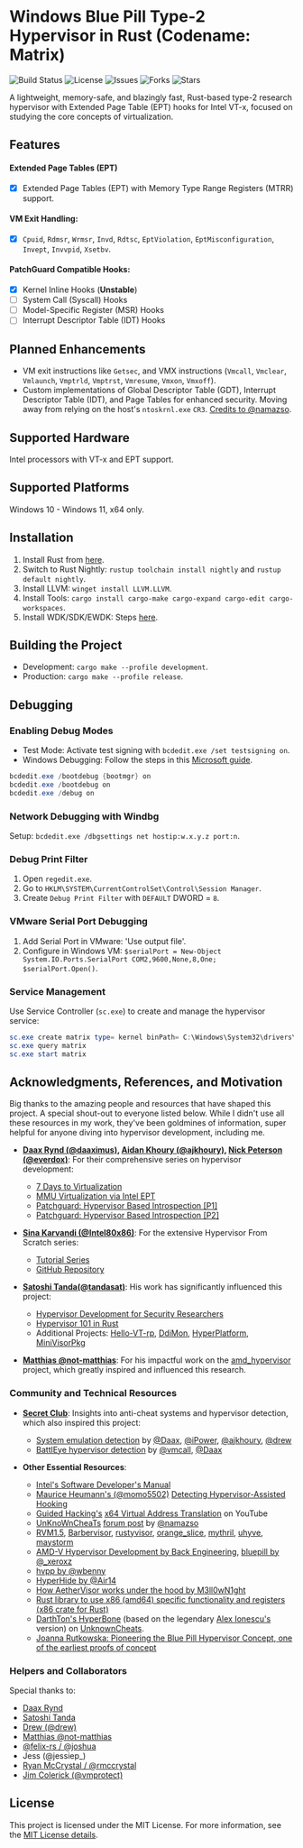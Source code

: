 # Windows Blue Pill Type-2 Hypervisor in Rust (Codename: Matrix)

![Build Status](https://github.com/memN0ps/hypervisor-rs/actions/workflows/github-actions.yml/badge.svg)
![License](https://img.shields.io/github/license/memN0ps/hypervisor-rs)
![Issues](https://img.shields.io/github/issues/memN0ps/hypervisor-rs)
![Forks](https://img.shields.io/github/forks/memN0ps/hypervisor-rs)
![Stars](https://img.shields.io/github/stars/memN0ps/hypervisor-rs)

A lightweight, memory-safe, and blazingly fast, Rust-based type-2 research hypervisor with Extended Page Table (EPT) hooks for Intel VT-x, focused on studying the core concepts of virtualization.

## Features

#### Extended Page Tables (EPT)

- [x] Extended Page Tables (EPT) with Memory Type Range Registers (MTRR) support.

#### VM Exit Handling:

- [x] `Cpuid`, `Rdmsr`, `Wrmsr`, `Invd`, `Rdtsc`, `EptViolation`, `EptMisconfiguration`, `Invept`, `Invvpid`, `Xsetbv`.

#### PatchGuard Compatible Hooks:

- [x] Kernel Inline Hooks (**Unstable**)
- [ ] System Call (Syscall) Hooks
- [ ] Model-Specific Register (MSR) Hooks
- [ ] Interrupt Descriptor Table (IDT) Hooks

## Planned Enhancements

- VM exit instructions like `Getsec`, and VMX instructions (`Vmcall`, `Vmclear`, `Vmlaunch`, `Vmptrld`, `Vmptrst`, `Vmresume`, `Vmxon`, `Vmxoff`).
- Custom implementations of Global Descriptor Table (GDT), Interrupt Descriptor Table (IDT), and Page Tables for enhanced security. Moving away from relying on the host's `ntoskrnl.exe` `CR3`. [Credits to @namazso](https://www.unknowncheats.me/forum/2779560-post4.html).

## Supported Hardware

Intel processors with VT-x and EPT support.

## Supported Platforms

Windows 10 - Windows 11, x64 only.

## Installation

1. Install Rust from [here](https://www.rust-lang.org/tools/install).
2. Switch to Rust Nightly: `rustup toolchain install nightly` and `rustup default nightly`.
3. Install LLVM: `winget install LLVM.LLVM`.
4. Install Tools: `cargo install cargo-make cargo-expand cargo-edit cargo-workspaces`.
5. Install WDK/SDK/EWDK: Steps [here](https://docs.microsoft.com/en-us/windows-hardware/drivers/download-the-wdk).

## Building the Project

- Development: `cargo make --profile development`.
- Production: `cargo make --profile release`.

## Debugging

### Enabling Debug Modes

- Test Mode: Activate test signing with `bcdedit.exe /set testsigning on`.
- Windows Debugging: Follow the steps in this [Microsoft guide](https://learn.microsoft.com/en-us/windows-hardware/drivers/devtest/bcdedit--bootdebug).

```powershell
bcdedit.exe /bootdebug {bootmgr} on
bcdedit.exe /bootdebug on
bcdedit.exe /debug on
```

### Network Debugging with Windbg

Setup: `bcdedit.exe /dbgsettings net hostip:w.x.y.z port:n`.

### Debug Print Filter

1. Open `regedit.exe`.
2. Go to `HKLM\SYSTEM\CurrentControlSet\Control\Session Manager`.
3. Create `Debug Print Filter` with `DEFAULT` DWORD = `8`.

### VMware Serial Port Debugging

1. Add Serial Port in VMware: 'Use output file'.
2. Configure in Windows VM: `$serialPort = New-Object System.IO.Ports.SerialPort COM2,9600,None,8,One; $serialPort.Open()`.

### Service Management

Use Service Controller (`sc.exe`) to create and manage the hypervisor service:

```powershell
sc.exe create matrix type= kernel binPath= C:\Windows\System32\drivers\matrix.sys
sc.exe query matrix
sc.exe start matrix
```

## Acknowledgments, References, and Motivation

Big thanks to the amazing people and resources that have shaped this project. A special shout-out to everyone listed below. While I didn't use all these resources in my work, they've been goldmines of information, super helpful for anyone diving into hypervisor development, including me.

- **[Daax Rynd (@daaximus)](https://github.com/daaximus), [Aidan Khoury (@ajkhoury)](https://github.com/ajkhoury), [Nick Peterson (@everdox)](https://github.com/everdox)**: For their comprehensive series on hypervisor development:
  - [7 Days to Virtualization](https://revers.engineering/7-days-to-virtualization-a-series-on-hypervisor-development/)
  - [MMU Virtualization via Intel EPT](https://revers.engineering/mmu-virtualization-via-intel-ept-index/)
  - [Patchguard: Hypervisor Based Introspection [P1]](https://revers.engineering/patchguard-detection-of-hypervisor-based-instrospection-p1/)
  - [Patchguard: Hypervisor Based Introspection [P2]](https://revers.engineering/patchguard-detection-of-hypervisor-based-instrospection-p2/)

- **[Sina Karvandi (@Intel80x86)](https://github.com/SinaKarvandi)**: For the extensive Hypervisor From Scratch series:
  - [Tutorial Series](https://rayanfam.com/tutorials/)
  - [GitHub Repository](https://github.com/SinaKarvandi/Hypervisor-From-Scratch/)

- **[Satoshi Tanda(@tandasat)](https://github.com/tandasat/)**: His work has significantly influenced this project:
  - [Hypervisor Development for Security Researchers](https://tandasat.github.io/Hypervisor_Development_for_Security_Researchers.html)
  - [Hypervisor 101 in Rust](https://github.com/tandasat/Hypervisor-101-in-Rust)
  - Additional Projects: [Hello-VT-rp](https://github.com/tandasat/Hello-VT-rp), [DdiMon](https://github.com/tandasat/DdiMon), [HyperPlatform](https://github.com/tandasat/HyperPlatform), [MiniVisorPkg](https://github.com/tandasat/MiniVisorPkg)
 
- **[Matthias @not-matthias](https://github.com/not-matthias/amd_hypervisor)**: For his impactful work on the [amd_hypervisor](https://github.com/not-matthias/amd_hypervisor) project, which greatly inspired and influenced this research.

### Community and Technical Resources

- **[Secret Club](https://github.com/thesecretclub)**: Insights into anti-cheat systems and hypervisor detection, which also inspired this project:
  - [System emulation detection](https://secret.club/2020/04/13/how-anti-cheats-detect-system-emulation.html) by [@Daax](https://github.com/daaximus), [@iPower](https://github.com/iPower), [@ajkhoury](https://github.com/ajkhoury), [@drew](https://github.com/drew-gpf)
  - [BattlEye hypervisor detection](https://secret.club/2020/01/12/battleye-hypervisor-detection.html) by [@vmcall](https://github.com/vmcall), [@Daax](https://github.com/daaximus)

- **Other Essential Resources**:
  - [Intel's Software Developer's Manual](https://www.intel.com/)
  - [Maurice Heumann's (@momo5502)](https://github.com/momo5502/) [Detecting Hypervisor-Assisted Hooking](https://momo5502.com/posts/2022-05-02-detecting-hypervisor-assisted-hooking/)
  - [Guided Hacking's](https://guidedhacking.com/) [x64 Virtual Address Translation](https://www.youtube.com/watch?v=W3o5jYHMh8s) on YouTube
  - [UnKnoWnCheaTs](https://unknowncheats.me/) [forum post](https://www.unknowncheats.me/forum/2779560-post4.html) by [@namazso](https://github.com/namazso)
  - [RVM1.5](https://github.com/rcore-os/RVM1.5), [Barbervisor](https://github.com/Cisco-Talos/Barbervisor), [rustyvisor](https://github.com/iankronquist/rustyvisor), [orange_slice](https://github.com/gamozolabs/orange_slice), [mythril](https://github.com/mythril-hypervisor/mythril), [uhyve](https://github.com/hermit-os/uhyve), [maystorm](https://github.com/neri/maystorm)
  - [AMD-V Hypervisor Development by Back Engineering](https://blog.back.engineering/04/08/2022), [bluepill by @_xeroxz](https://git.back.engineering/_xeroxz/bluepill)
  - [hvpp by @wbenny](https://github.com/wbenny/hvpp)
  - [HyperHide by @Air14](https://github.com/Air14/HyperHide)
  - [How AetherVisor works under the hood by M3ll0wN1ght](https://mellownight.github.io/AetherVisor)
  - [Rust library to use x86 (amd64) specific functionality and registers (x86 crate for Rust)](https://github.com/gz/rust-x86)
  - [DarthTon's HyperBone](https://github.com/DarthTon/HyperBone) (based on the legendary [Alex Ionescu's](https://github.com/ionescu007/SimpleVisor) version) on [UnknownCheats](https://www.unknowncheats.me/forum/c-and-c-/173560-hyperbone-windows-hypervisor.html).
  - [Joanna Rutkowska: Pioneering the Blue Pill Hypervisor Concept, one of the earliest proofs of concept](https://blog.invisiblethings.org/2006/06/22/introducing-blue-pill.html)

### Helpers and Collaborators

Special thanks to:
- [Daax Rynd](https://revers.engineering/)
- [Satoshi Tanda](https://github.com/tandasat)
- [Drew (@drew)](https://github.com/drew-gpf)
- [Matthias @not-matthias](https://github.com/not-matthias/)
- [@felix-rs / @joshuа](https://github.com/felix-rs)
- Jess (@jessiep_)
- [Ryan McCrystal / @rmccrystal](https://github.com/rmccrystal)
- [Jim Colerick (@vmprotect)](https://github.com/thug-shaker)

## License

This project is licensed under the MIT License. For more information, see the [MIT License details](./LICENSE).
